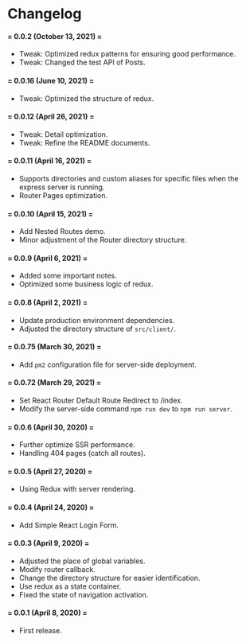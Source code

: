 # Changelog


#### = 0.0.2 (October 13, 2021) =

* Tweak: Optimized redux patterns for ensuring good performance.
* Tweak: Changed the test API of Posts.


#### = 0.0.16 (June 10, 2021) =

* Tweak: Optimized the structure of redux.


#### = 0.0.12 (April 26, 2021) =

* Tweak: Detail optimization.
* Tweak: Refine the README documents.


#### = 0.0.11 (April 16, 2021) =

* Supports directories and custom aliases for specific files when the express server is running.
* Router Pages optimization.


#### = 0.0.10 (April 15, 2021) =

* Add Nested Routes demo.
* Minor adjustment of the Router directory structure. 


#### = 0.0.9 (April 6, 2021) =

* Added some important notes.
* Optimized some business logic of redux.


#### = 0.0.8 (April 2, 2021) =

* Update production environment dependencies.
* Adjusted the directory structure of `src/client/`.


#### = 0.0.75 (March 30, 2021) =

* Add `pm2` configuration file for server-side deployment.



#### = 0.0.72 (March 29, 2021) =

* Set React Router Default Route Redirect to /index.
* Modify the server-side command `npm run dev` to `npm run server`.



#### = 0.0.6 (April 30, 2020) =

* Further optimize SSR performance.
* Handling 404 pages (catch all routes).


#### = 0.0.5 (April 27, 2020) =

* Using Redux with server rendering.


#### = 0.0.4 (April 24, 2020) =

* Add Simple React Login Form.



#### = 0.0.3 (April 9, 2020) =

* Adjusted the place of global variables.
* Modify router callback.
* Change the directory structure for easier identification.
* Use redux as a state container.
* Fixed the state of navigation activation.


#### = 0.0.1 (April 8, 2020) =

* First release.
